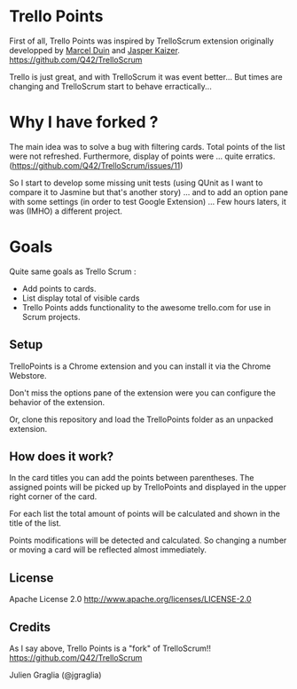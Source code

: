 Trello Points
===========

First of all, Trello Points was inspired by TrelloScrum extension originally developped by 
[Marcel Duin](http://webglmarcel.q42.net/) and [Jasper Kaizer](https://twitter.com/jkaizer).
https://github.com/Q42/TrelloScrum

Trello is just great, and with TrelloScrum it was event better... But times are changing and TrelloScrum
start to behave erractically...

Why I have forked ?
===========
The main idea was to solve a bug with filtering cards. Total points of the list were not 
refreshed.
Furthermore, display of points were ... quite erratics. (https://github.com/Q42/TrelloScrum/issues/11)

So I start to develop some missing unit tests (using QUnit as I want to compare it to Jasmine but that's another story)
... and to add an option pane with some settings (in order to test Google Extension)
... Few hours laters, it was (IMHO) a different project.

Goals
=====
Quite same goals as Trello Scrum : 
* Add points to cards.
* List display total of visible cards
* Trello Points adds functionality to the awesome trello.com for use in Scrum projects.

Setup
-----

TrelloPoints is a Chrome extension and you can install it via the Chrome Webstore.

Don't miss the options pane of the extension were you can configure the behavior of the extension.

Or, clone this repository and load the TrelloPoints folder as an unpacked extension.

How does it work?
-----------------
In the card titles you can add the points between parentheses. The assigned points
will be picked up by TrelloPoints and displayed in the upper right corner of the card.

For each list the total amount of points will be calculated and shown in the title
of the list.

Points modifications will be detected and calculated. So changing a number or moving
a card will be reflected almost immediately.

License
-------
Apache License 2.0
	http://www.apache.org/licenses/LICENSE-2.0
	
Credits
-------
As I say above, Trello Points is a "fork" of TrelloScrum!!
https://github.com/Q42/TrelloScrum

Julien Graglia (@jgraglia)
